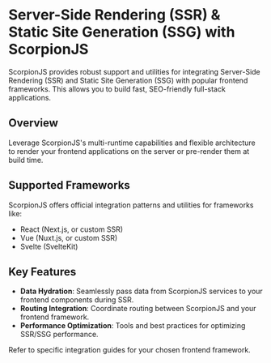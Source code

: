 # Server-Side Rendering (SSR) & Static Site Generation (SSG) with ScorpionJS

ScorpionJS provides robust support and utilities for integrating Server-Side Rendering (SSR) and Static Site Generation (SSG) with popular frontend frameworks. This allows you to build fast, SEO-friendly full-stack applications.

## Overview

Leverage ScorpionJS's multi-runtime capabilities and flexible architecture to render your frontend applications on the server or pre-render them at build time.

## Supported Frameworks

ScorpionJS offers official integration patterns and utilities for frameworks like:

- React (Next.js, or custom SSR)
- Vue (Nuxt.js, or custom SSR)
- Svelte (SvelteKit)

## Key Features

- **Data Hydration**: Seamlessly pass data from ScorpionJS services to your frontend components during SSR.
- **Routing Integration**: Coordinate routing between ScorpionJS and your frontend framework.
- **Performance Optimization**: Tools and best practices for optimizing SSR/SSG performance.

Refer to specific integration guides for your chosen frontend framework.
